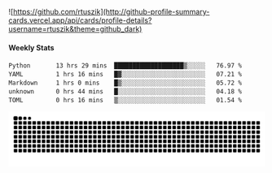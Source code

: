 ![https://github.com/rtuszik](http://github-profile-summary-cards.vercel.app/api/cards/profile-details?username=rtuszik&theme=github_dark)

#### Weekly Stats
<!--START_SECTION:waka-->

```txt
Python       13 hrs 29 mins  ███████████████████▒░░░░░   76.97 %
YAML         1 hrs 16 mins   █▓░░░░░░░░░░░░░░░░░░░░░░░   07.21 %
Markdown     1 hrs 0 mins    █▒░░░░░░░░░░░░░░░░░░░░░░░   05.72 %
unknown      0 hrs 44 mins   █░░░░░░░░░░░░░░░░░░░░░░░░   04.18 %
TOML         0 hrs 16 mins   ▒░░░░░░░░░░░░░░░░░░░░░░░░   01.54 %
```

<!--END_SECTION:waka-->

![](https://raw.githubusercontent.com/rtuszik/rtuszik/output/github-contribution-grid-snake-dark.svg)
